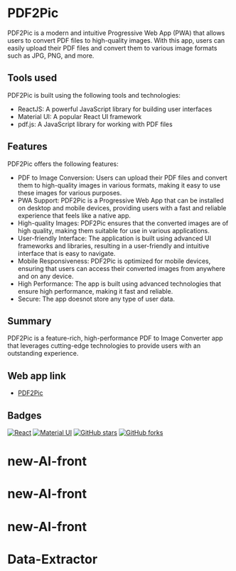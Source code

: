 
# PDF2Pic

PDF2Pic is a modern and intuitive Progressive Web App (PWA) that allows users to convert PDF files to high-quality images. With this app, users can easily upload their PDF files and convert them to various image formats such as JPG, PNG, and more.

## Tools used

PDF2Pic is built using the following tools and technologies:

* ReactJS: A powerful JavaScript library for building user interfaces
* Material UI: A popular React UI framework
* pdf.js: A JavaScript library for working with PDF files

## Features

PDF2Pic offers the following features:

* PDF to Image Conversion: Users can upload their PDF files and convert them to high-quality images in various formats, making it easy to use these images for various purposes.
* PWA Support: PDF2Pic is a Progressive Web App that can be installed on desktop and mobile devices, providing users with a fast and reliable experience that feels like a native app.
* High-quality Images: PDF2Pic ensures that the converted images are of high quality, making them suitable for use in various applications.
* User-friendly Interface: The application is built using advanced UI frameworks and libraries, resulting in a user-friendly and intuitive interface that is easy to navigate.
* Mobile Responsiveness: PDF2Pic is optimized for mobile devices, ensuring that users can access their converted images from anywhere and on any device.
* High Performance: The app is built using advanced technologies that ensure high performance, making it fast and reliable.
* Secure: The app doesnot store any type of user data.

## Summary
PDF2Pic is a feature-rich, high-performance PDF to Image Converter app that leverages cutting-edge technologies to provide users with an outstanding experience.


## Web app link

- [PDF2Pic](https://pdf2pic.netlify.app/)


## Badges

[![React](https://img.shields.io/badge/-React-blue)](https://reactjs.org/)
[![Material UI](https://img.shields.io/badge/-Material%20UI-blue)](https://mui.com/)
[![GitHub stars](https://img.shields.io/github/stars/charanvinay/PDF2Pic.svg)](https://github.com/charanvinay/PDF2Pic/stargazers)
[![GitHub forks](https://img.shields.io/github/forks/charanvinay/PDF2Pic.svg)](https://github.com/charanvinay/PDF2Pic/forks)

# new-AI-front
# new-AI-front
# new-AI-front
# Data-Extractor
